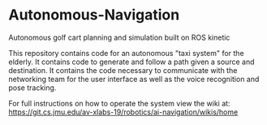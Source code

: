 # Autonomous-Navigation
Autonomous golf cart planning and simulation built on ROS kinetic 

This repository contains code for an autonomous "taxi system" for the elderly.
It contains code to generate and follow a path given a source and destination.
It contains the code necessary to communicate with the networking team for the user interface
as well as the voice recognition and pose tracking.

For full instructions on how to operate the system view the wiki at: https://git.cs.jmu.edu/av-xlabs-19/robotics/ai-navigation/wikis/home 
